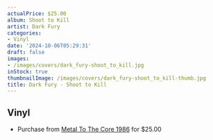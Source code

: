```yaml
---
actualPrice: $25.00
album: Shoot to Kill
artist: Dark Fury
categories:
- Vinyl
date: '2024-10-06T05:29:31'
draft: false
images:
- /images/covers/dark_fury-shoot_to_kill.jpg
inStock: true
thumbnailImage: /images/covers/dark_fury-shoot_to_kill-thumb.jpg
title: Dark Fury - Shoot to Kill
---
```


## Vinyl
* Purchase from [Metal To The Core 1986](https://metaltothecore1986.com/shop/dark-fury-shoot-to-kill-12-lp/) for $25.00

